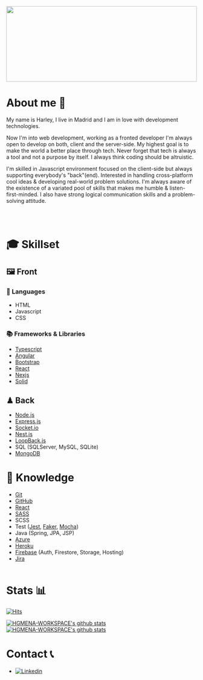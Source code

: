 <div>
  <!-- <img src="https://user-images.githubusercontent.com/50701501/104827944-21161000-5864-11eb-9ea2-ac0744499de6.png" width="100%" /> -->
  
  <!-- <img src="https://thumbor.forbes.com/thumbor/960x0/https%3A%2F%2Fblogs-images.forbes.com%2Fforbestechcouncil%2Ffiles%2F2019%2F01%2Fcanva-photo-editor-8-7.jpg" width="100%" height="600px"/> -->
  <!-- <img src="https://c.tenor.com/2gfRHLv6GZ8AAAAd/code-coding.gif" width="100%" height="200px"/> -->
  <img src="https://abancainnova.com/wp-content/uploads/2020/02/No-code-destacada.jpg" width="100%" height="200px"/>

</div>

# About me 👋

My name is Harley, I live in Madrid and I am in love with development technologies.

Now I'm into web development, working as a fronted developer I'm always open to develop on both, client and the server-side. My highest goal is to make the world a better place through tech. Never forget that tech is always a tool and not a purpose by itself. I always think coding should be altruistic.

I'm skilled in Javascript environment focused on the client-side but always supporting everybody's "back"(end). Interested in handling cross-platform cool ideas & developing real-world problem solutions. I'm always aware of the existence of a variated pool of skills that makes me humble & listen-first-minded. I also have strong logical communication skills and a problem-solving attitude.

<br>
<br>

# 🎓 Skillset

## 🖼️ Front

### 📃 Languages

- HTML
- Javascript
- CSS

### 📚 Frameworks & Libraries

- [Typescript](https://www.typescriptlang.org/)
- [Angular](https://angular.io/)
- [Bootstrap](https://getbootstrap.com/)
- [React](https://react.dev/)
- [Nexjs](https://nextjs.org/)
- [Solid](https://www.solidjs.com/)

## ♟ Back

- [Node.js](https://nodejs.org/es/)
- [Express.js](https://expressjs.com/es/)
- [Socket.io](https://socket.io/)
- [Nest.js](https://nestjs.com/)
- [LoopBack.js](https://loopback.io/)
- SQL (SQLServer, MySQL, SQLite)
- [MongoDB](https://www.mongodb.com/es)
  <br>

# 💾 Knowledge

- [Git](https://git-scm.com/)
- [GitHub](https://github.com/)
- [React](https://es.reactjs.org/)
- [SASS](https://sass-lang.com/)
- SCSS
- Test ([Jest](https://jestjs.io), [Faker](https://fakercloud.com/api), [Mocha](https://mochajs.org/))
- Java (Spring, JPA, JSP)
- [Azure](https://dev.azure.com/)
- [Heroku](https://www.heroku.com/)
- [Firebase](https://firebase.google.com/?hl=es) (Auth, Firestore, Storage, Hosting)
- [Jira](https://www.atlassian.com/es/software/jira)
  <br>
  <br>

# Stats 📊

[![Hits](https://hits.seeyoufarm.com/api/count/incr/badge.svg?url=https%3A%2F%2Fgithub.com%2FHGMENA-WORKSPACE%2Fhit-counter&count_bg=%2379C83D&title_bg=%23555555&icon=github.svg&icon_color=%23E7E7E7&title=hits&edge_flat=false)](https://hits.seeyoufarm.com)

[![HGMENA-WORKSPACE's github stats](https://github-readme-stats.vercel.app/api?username=HGMENA-WORKSPACE&show_icons=true&hide_border=true&count_private=true&title_color=004386&icon_color=004386)](https://github.com/HGMENA-WORKSPACE)
<br>
[![HGMENA-WORKSPACE's github stats](https://github-readme-stats.vercel.app/api/top-langs/?username=HGMENA-WORKSPACE&show_icons=true&hide_border=true&title_color=004386&icon_color=004386&layout=compact)](https://github.com/HGMENA-WORKSPACE)

# Contact 📞

- [![Linkedin](https://img.shields.io/badge/LINKEDIN-HARLEY-blue)](https://www.linkedin.com/in/harley-mena-castro/)
<!-- - [![Youtube](https://img.shields.io/badge/Youtube-Filoscoder-FF4E45?style=for-the-badge&logo=youtube)](https://www.youtube.com/channel/UCpgfAkXhktOpoRspHg4JvCw) -->

<!-- - <a href="https://www.buymeacoffee.com/filoscoder" target="_blank"><img src="https://cdn.buymeacoffee.com/buttons/v2/default-yellow.png" alt="Buy Me A Coffee" height="40px" width="160px" ></a> -->

<!--
**filoscoder/filoscoder** is a ✨ _special_ ✨ repository because its `README.md` (this file) appears on your GitHub profile.

Here are some ideas to get you started:

- 🔭 I’m currently working on ...
- 🌱 I’m currently learning ...
- 👯 I’m looking to collaborate on ...
- 🤔 I’m looking for help with ...
- 💬 Ask me about ...
- 📫 How to reach me: [sondaniel.88@gmail.com](mailto:sondaniel.88@gmail.com)
- 😄 Pronouns: ...
- ⚡ Fun fact: ...
-->
